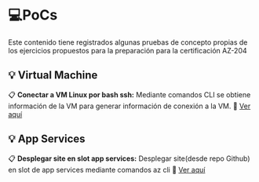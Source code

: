 # :computer:PoCs

Este contenido tiene registrados algunas pruebas de concepto propias de los ejercicios propuestos para la preparación para la certificación AZ-204

## :bulb: Virtual Machine

  :clipboard: **Conectar a VM Linux por bash ssh:** Mediante comandos CLI se obtiene información de la VM para generar información de conexión a la VM. 
  :link: [Ver aquí](https://github.com/jatuncarc/Azure/blob/master/Certificacion/AZ-204/pocs/vm/ConnectVMLinux.md)

## :bulb: App Services
  :clipboard: **Desplegar site en slot app services:** Desplegar site(desde repo Github) en slot de app services mediante comandos az cli 
  :link: [Ver aquí](https://github.com/jatuncarc/Azure/blob/master/Certificacion/AZ-204/pocs/appservices/DeploySiteToSlotAppService.md)